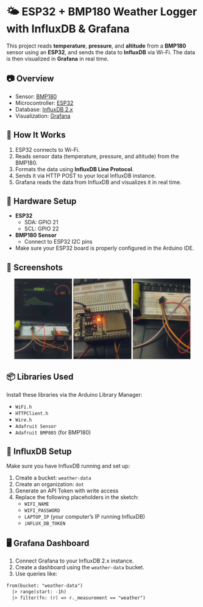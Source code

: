 # 🌤️ ESP32 + BMP180 Weather Logger with InfluxDB & Grafana

This project reads **temperature**, **pressure**, and **altitude** from a **BMP180** sensor using an **ESP32**, and sends the data to **InfluxDB** via Wi-Fi. The data is then visualized in **Grafana** in real time.

## 📷 Overview

- Sensor: [BMP180](https://www.adafruit.com/product/1603)
- Microcontroller: [ESP32](https://www.espressif.com/en/products/socs/esp32)
- Database: [InfluxDB 2.x](https://www.influxdata.com/)
- Visualization: [Grafana](https://grafana.com/)

## 🔧 How It Works

1. ESP32 connects to Wi-Fi.
2. Reads sensor data (temperature, pressure, and altitude) from the BMP180.
3. Formats the data using **InfluxDB Line Protocol**.
4. Sends it via HTTP POST to your local InfluxDB instance.
5. Grafana reads the data from InfluxDB and visualizes it in real time.

## 🧰 Hardware Setup

- **ESP32**
  - SDA: GPIO 21
  - SCL: GPIO 22
- **BMP180 Sensor**
  - Connect to ESP32 I2C pins
- Make sure your ESP32 board is properly configured in the Arduino IDE.

## 📸 Screenshots

<p align="center">
    <img src="images/circuit.png" alt="whole circuit" width="30%" />
  <img src="images/esp32.png" alt="ESP32" width="30%" />
  <img src="images/bmp180.png" alt="BMP180" width="30%" />
</p>


## 📦 Libraries Used

Install these libraries via the Arduino Library Manager:

- `WiFi.h`
- `HTTPClient.h`
- `Wire.h`
- `Adafruit Sensor`
- `Adafruit BMP085` (for BMP180)

## 🔗 InfluxDB Setup

Make sure you have InfluxDB running and set up:

1. Create a bucket: `weather-data`
2. Create an organization: `dot`
3. Generate an API Token with write access
4. Replace the following placeholders in the sketch:
   - `WIFI_NAME`
   - `WIFI_PASSWORD`
   - `LAPTOP_IP` (your computer’s IP running InfluxDB)
   - `iNFLUX_DB_TOKEN`

## 🖥️ Grafana Dashboard

1. Connect Grafana to your InfluxDB 2.x instance.
2. Create a dashboard using the `weather-data` bucket.
3. Use queries like:

```flux
from(bucket: "weather-data")
  |> range(start: -1h)
  |> filter(fn: (r) => r._measurement == "weather")
